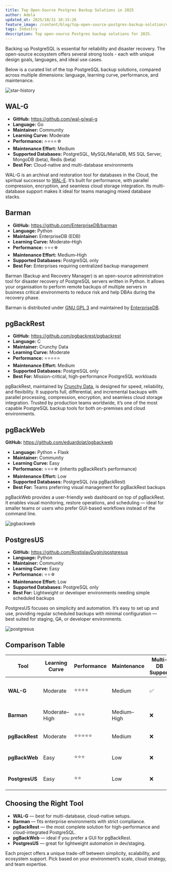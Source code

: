 ```yaml
---
title: Top Open-Source Postgres Backup Solutions in 2025
author: Adela
updated_at: 2025/10/31 18:15:26
feature_image: /content/blog/top-open-source-postgres-backup-solution/cover.webp
tags: Industry
description: Top open-source Postgres backup solutions for 2025.
---
```


Backing up PostgreSQL is essential for reliability and disaster recovery. The open-source ecosystem offers several strong tools - each with unique design goals, languages, and ideal use cases.

Below is a curated list of the top PostgreSQL backup solutions, compared across multiple dimensions: language, learning curve, performance, and maintenance.

![star-history](/content/blog/top-open-source-postgres-backup-solution/star-history.webp)

## WAL-G

- **GitHub:** https://github.com/wal-g/wal-g
- **Language:** Go
- **Maintainer:** Community
- **Learning Curve:** Moderate
- **Performance:** ⭐⭐⭐⭐☆
- **Maintenance Effort:** Medium
- **Supported Databases:** PostgreSQL, MySQL/MariaDB, MS SQL Server, MongoDB (beta), Redis (beta)
- **Best For:** Cloud-native and multi-database environments

WAL-G is an archival and restoration tool for databases in the Cloud, the spiritual successor to [WAL-E](https://github.com/wal-g/wal-e). It’s built for performance, with parallel compression, encryption, and seamless cloud storage integration. Its multi-database support makes it ideal for teams managing mixed database stacks.

## Barman

- **GitHub:** https://github.com/EnterpriseDB/barman
- **Language:** Python
- **Maintainer:** EnterpriseDB (EDB)
- **Learning Curve:** Moderate–High
- **Performance:** ⭐⭐⭐☆
- **Maintenance Effort:** Medium–High
- **Supported Databases:** PostgreSQL only
- **Best For:** Enterprises requiring centralized backup management

Barman (Backup and Recovery Manager) is an open-source administration tool for disaster recovery of PostgreSQL servers written in Python. It allows your organisation to perform remote backups of multiple servers in business critical environments to reduce risk and help DBAs during the recovery phase.

Barman is distributed under [GNU GPL 3](https://www.gnu.org/licenses/gpl-3.0.html) and maintained by [EnterpriseDB](https://www.enterprisedb.com/).

## pgBackRest

- **GitHub:** https://github.com/pgbackrest/pgbackrest
- **Language:** C
- **Maintainer:** Crunchy Data
- **Learning Curve:** Moderate
- **Performance:** ⭐⭐⭐⭐⭐
- **Maintenance Effort:** Medium
- **Supported Databases:** PostgreSQL only
- **Best For:** Mission-critical, high-performance PostgreSQL workloads

pgBackRest, maintained by [Crunchy Data](https://www.crunchydata.com/), is designed for speed, reliability, and flexibility. It supports full, differential, and incremental backups with parallel processing, compression, encryption, and seamless cloud storage integration. Trusted by production teams worldwide, it’s one of the most capable PostgreSQL backup tools for both on-premises and cloud environments.

## pgBackWeb

**GitHub:** https://github.com/eduardolat/pgbackweb
- **Language:** Python + Flask
- **Maintainer:** Community
- **Learning Curve:** Easy
- **Performance:** ⭐⭐⭐☆ (inherits pgBackRest’s performance)
- **Maintenance Effort:** Low
- **Supported Databases:** PostgreSQL (via pgBackRest)
- **Best For:** Teams preferring visual management for pgBackRest backups

pgBackWeb provides a user-friendly web dashboard on top of pgBackRest. It enables visual monitoring, restore operations, and scheduling — ideal for smaller teams or users who prefer GUI-based workflows instead of the command line.

![pgbackweb](/content/blog/top-open-source-postgres-backup-solution/pgbackweb.webp)

## PostgresUS

- **GitHub:** https://github.com/RostislavDugin/postgresus
- **Language:** Python
- **Maintainer:** Community
- **Learning Curve:** Easy
- **Performance:** ⭐⭐☆
- **Maintenance Effort:** Low
- **Supported Databases:** PostgreSQL only
- **Best For:** Lightweight or developer environments needing simple scheduled backups

PostgresUS focuses on simplicity and automation. It’s easy to set up and use, providing regular scheduled backups with minimal configuration — best suited for staging, QA, or developer environments.

![postgresus](/content/blog/top-open-source-postgres-backup-solution/postgresus.webp)

## Comparison Table

| Tool           | Learning Curve | Performance | Maintenance | Multi-DB Support | Cloud Storage          | Best For                       |
| -------------- | -------------- | ----------- | ----------- | ---------------- | ---------------------- | ------------------------------ |
| **WAL-G**      | Moderate       | ⭐⭐⭐⭐        | Medium      | ✅                | ✅ Seamless integration | Cloud-native, multi-database   |
| **Barman**     | Moderate–High  | ⭐⭐⭐         | Medium–High | ❌                | ✅ Supported            | Centralized enterprise backups |
| **pgBackRest** | Moderate       | ⭐⭐⭐⭐⭐       | Medium      | ❌                | ✅ Seamless integration | Mission-critical systems       |
| **pgBackWeb**  | Easy           | ⭐⭐⭐         | Low         | ❌                | ✅ (via pgBackRest)     | GUI for pgBackRest users       |
| **PostgresUS** | Easy           | ⭐⭐          | Low         | ❌                | ❌                      | Simple scheduled backups       |

## Choosing the Right Tool

- **WAL-G** — best for multi-database, cloud-native setups.
- **Barman** — fits enterprise environments with strict compliance.
- **pgBackRest** — the most complete solution for high-performance and cloud-integrated PostgreSQL.
- **pgBackWeb** — ideal if you prefer a GUI for pgBackRest.
- **PostgresUS** — great for lightweight automation in dev/staging.

Each project offers a unique trade-off between simplicity, scalability, and ecosystem support. Pick based on your environment’s scale, cloud strategy, and team expertise.